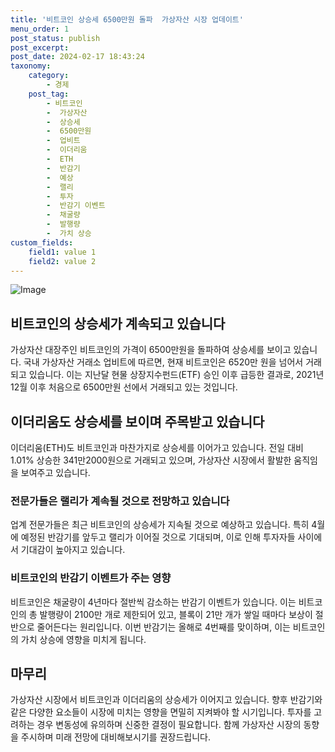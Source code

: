 ```yaml
---
title: '비트코인 상승세 6500만원 돌파  가상자산 시장 업데이트'
menu_order: 1
post_status: publish
post_excerpt: 
post_date: 2024-02-17 18:43:24
taxonomy:
    category:
        - 경제
    post_tag:
        - 비트코인
        -  가상자산
        -  상승세
        -  6500만원
        -  업비트
        -  이더리움
        -  ETH
        -  반감기
        -  예상
        -  랠리
        -  투자
        -  반감기 이벤트
        -  채굴량
        -  발행량
        -  가치 상승
custom_fields:
    field1: value 1
    field2: value 2
---
```


![Image](https://imgnews.pstatic.net/image/030/2024/02/11/0003180181_001_20240211162901077.jpg?type=w647)

## 비트코인의 상승세가 계속되고 있습니다
가상자산 대장주인 비트코인의 가격이 6500만원을 돌파하여 상승세를 보이고 있습니다. 국내 가상자산 거래소 업비트에 따르면, 현재 비트코인은 6520만 원을 넘어서 거래되고 있습니다. 이는 지난달 현물 상장지수펀드(ETF) 승인 이후 급등한 결과로, 2021년 12월 이후 처음으로 6500만원 선에서 거래되고 있는 것입니다.
## 이더리움도 상승세를 보이며 주목받고 있습니다
이더리움(ETH)도 비트코인과 마찬가지로 상승세를 이어가고 있습니다. 전일 대비 1.01% 상승한 341만2000원으로 거래되고 있으며, 가상자산 시장에서 활발한 움직임을 보여주고 있습니다.
### 전문가들은 랠리가 계속될 것으로 전망하고 있습니다
업계 전문가들은 최근 비트코인의 상승세가 지속될 것으로 예상하고 있습니다. 특히 4월에 예정된 반감기를 앞두고 랠리가 이어질 것으로 기대되며, 이로 인해 투자자들 사이에서 기대감이 높아지고 있습니다.
### 비트코인의 반감기 이벤트가 주는 영향
비트코인은 채굴량이 4년마다 절반씩 감소하는 반감기 이벤트가 있습니다. 이는 비트코인의 총 발행량이 2100만 개로 제한되어 있고, 블록이 21만 개가 쌓일 때마다 보상이 절반으로 줄어든다는 원리입니다. 이번 반감기는 올해로 4번째를 맞이하며, 이는 비트코인의 가치 상승에 영향을 미치게 됩니다.
## 마무리
가상자산 시장에서 비트코인과 이더리움의 상승세가 이어지고 있습니다. 향후 반감기와 같은 다양한 요소들이 시장에 미치는 영향을 면밀히 지켜봐야 할 시기입니다. 투자를 고려하는 경우 변동성에 유의하며 신중한 결정이 필요합니다. 함께 가상자산 시장의 동향을 주시하며 미래 전망에 대비해보시기를 권장드립니다.

